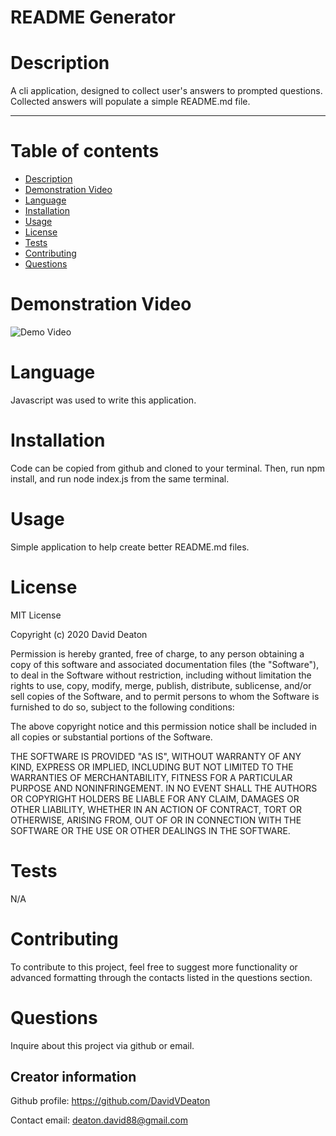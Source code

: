 # README Generator

# Description
A cli application, designed to collect user's answers to prompted questions.  Collected answers will populate a simple README.md file.

---

# Table of contents
- [Description](#description)
- [Demonstration Video](#demo)
- [Language](#language)
- [Installation](#installation)
- [Usage](#usage)
- [License](#license)
- [Tests](#tests)
- [Contributing](#Contributing)
- [Questions](#questions)


# Demonstration Video
![Demo Video](assets/readmevid.gif?raw=true)

# Language
Javascript was used to write this application.

# Installation
Code can be copied from github and cloned to your terminal.  Then, run npm install, and run node index.js from the same terminal.

# Usage
Simple application to help create better README.md files.

# License
MIT License

Copyright (c) 2020 David Deaton

Permission is hereby granted, free of charge, to any person obtaining a copy
of this software and associated documentation files (the "Software"), to deal
in the Software without restriction, including without limitation the rights
to use, copy, modify, merge, publish, distribute, sublicense, and/or sell
copies of the Software, and to permit persons to whom the Software is
furnished to do so, subject to the following conditions:

The above copyright notice and this permission notice shall be included in all
copies or substantial portions of the Software.

THE SOFTWARE IS PROVIDED "AS IS", WITHOUT WARRANTY OF ANY KIND, EXPRESS OR
IMPLIED, INCLUDING BUT NOT LIMITED TO THE WARRANTIES OF MERCHANTABILITY,
FITNESS FOR A PARTICULAR PURPOSE AND NONINFRINGEMENT. IN NO EVENT SHALL THE
AUTHORS OR COPYRIGHT HOLDERS BE LIABLE FOR ANY CLAIM, DAMAGES OR OTHER
LIABILITY, WHETHER IN AN ACTION OF CONTRACT, TORT OR OTHERWISE, ARISING FROM,
OUT OF OR IN CONNECTION WITH THE SOFTWARE OR THE USE OR OTHER DEALINGS IN THE
SOFTWARE.

# Tests
N/A

# Contributing
To contribute to this project, feel free to suggest more functionality or advanced formatting through the contacts listed in the questions section.

# Questions
Inquire about this project via github or email.

## Creator information
Github profile: https://github.com/DavidVDeaton

Contact email: deaton.david88@gmail.com
  